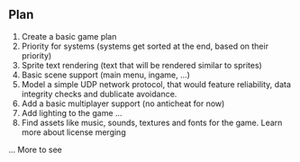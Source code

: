 ## Plan
1. Create a basic game plan
2. Priority for systems (systems get sorted at the end, based on their priority)
3. Sprite text rendering (text that will be rendered similar to sprites) 
4. Basic scene support (main menu, ingame, ...) 
5. Model a simple UDP network protocol, that would feature reliability, data integrity checks and dublicate avoidance.
6. Add a basic multiplayer support (no anticheat for now)
7. Add lighting to the game
...
10. Find assets like music, sounds, textures and fonts for the game. Learn more about license merging 

... More to see 